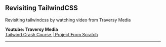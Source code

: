 ## Revisiting TailwindCSS
Revisiting tailwindcss by watching video from Traversy Media

__Youtube: Traversy Media__  
[Tailwind Crash Course | Project From Scratch](https://www.youtube.com/watch?v=dFgzHOX84xQ)

<hr />